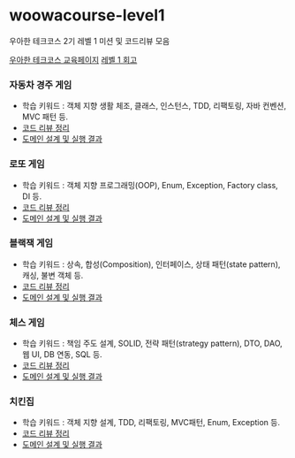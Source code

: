 # woowacourse-level1
우아한 테크코스 2기 레벨 1 미션 및 코드리뷰 모음

[우아한 테크코스 교육페이지](https://techcourse.woowahan.com/)
[레벨 1 회고]()

### 자동차 경주 게임
  - 학습 키워드 : 객체 지향 생활 체조, 클래스, 인스턴스, TDD, 리팩토링, 자바 컨벤션, MVC 패턴 등.
  - [코드 리뷰 정리](https://github.com/yeonnseok/woowacourse-level1/wiki/1.-%EC%BD%94%EB%93%9C-%EB%A6%AC%EB%B7%B0-%EC%A0%95%EB%A6%AC-(racingcar))
  - [도메인 설계 및 실행 결과](https://github.com/yeonnseok/woowacourse-level1/wiki/2.-%EB%8F%84%EB%A9%94%EC%9D%B8-%EC%84%A4%EA%B3%84-%EB%B0%8F-%EC%8B%A4%ED%96%89-%EA%B2%B0%EA%B3%BC-(racingcar))
  
### 로또 게임
  - 학습 키워드 : 객체 지향 프로그래밍(OOP), Enum, Exception, Factory class, DI 등.
  - [코드 리뷰 정리](https://github.com/yeonnseok/woowacourse-level1/wiki/3.-%EC%BD%94%EB%93%9C-%EB%A6%AC%EB%B7%B0-%EC%A0%95%EB%A6%AC-(lotto))
  - [도메인 설계 및 실행 결과](https://github.com/yeonnseok/woowacourse-level1/wiki/4.-%EB%8F%84%EB%A9%94%EC%9D%B8-%EC%84%A4%EA%B3%84-%EB%B0%8F-%EC%8B%A4%ED%96%89-%EA%B2%B0%EA%B3%BC-(lotto))
  
### 블랙잭 게임
  - 학습 키워드 : 상속, 합성(Composition), 인터페이스, 상태 패턴(state pattern), 캐싱, 불변 객체 등.
  - [코드 리뷰 정리](https://github.com/yeonnseok/woowacourse-level1/wiki/5.-%EC%BD%94%EB%93%9C-%EB%A6%AC%EB%B7%B0-%EC%A0%95%EB%A6%AC-(blackjack))
  - [도메인 설계 및 실행 결과](https://github.com/yeonnseok/woowacourse-level1/wiki/6.-%EB%8F%84%EB%A9%94%EC%9D%B8-%EC%84%A4%EA%B3%84-%EB%B0%8F-%EC%8B%A4%ED%96%89-%EA%B2%B0%EA%B3%BC-(blackjack))

### 체스 게임
  - 학습 키워드 : 책임 주도 설계, SOLID, 전략 패턴(strategy pattern), DTO, DAO, 웹 UI, DB 연동, SQL 등.
  - [코드 리뷰 정리](https://github.com/yeonnseok/woowacourse-level1/wiki/7.-%EC%BD%94%EB%93%9C-%EB%A6%AC%EB%B7%B0-%EC%A0%95%EB%A6%AC-(chess))
  - [도메인 설계 및 실행 결과](https://github.com/yeonnseok/woowacourse-level1/wiki/8.-%EB%8F%84%EB%A9%94%EC%9D%B8-%EC%84%A4%EA%B3%84-%EB%B0%8F-%EC%8B%A4%ED%96%89-%EA%B2%B0%EA%B3%BC-(chess))
  
### 치킨집
  - 학습 키워드 : 객체 지향 설계, TDD, 리팩토링, MVC패턴, Enum, Exception 등. 
  - [코드 리뷰 정리](https://github.com/yeonnseok/woowacourse-level1/wiki/9.-%EC%BD%94%EB%93%9C-%EB%A6%AC%EB%B7%B0-%EC%A0%95%EB%A6%AC-(chicken))
  - [도메인 설계 및 실행 결과](https://github.com/yeonnseok/woowacourse-level1/wiki/10.-%EB%8F%84%EB%A9%94%EC%9D%B8-%EC%84%A4%EA%B3%84-%EB%B0%8F-%EC%8B%A4%ED%96%89-%EA%B2%B0%EA%B3%BC-(chicken))
